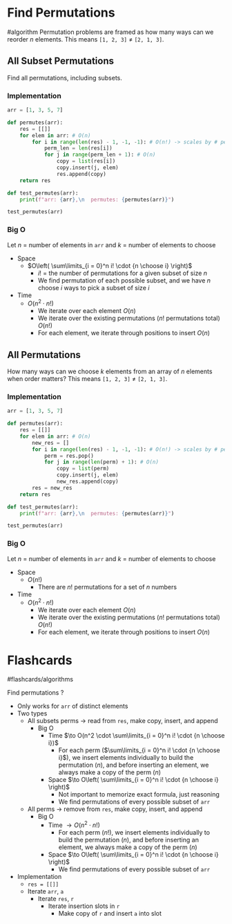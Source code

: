 # Find Permutations
#algorithm 
Permutation problems are framed as how many ways can we reorder $n$ elements. This means `[1, 2, 3]` $\neq$ `[2, 1, 3]`.
## All Subset Permutations
Find all permutations, including subsets.
### Implementation
```python
arr = [1, 3, 5, 7]

def permutes(arr):
	res = [[]]
	for elem in arr: # O(n)
		for i in range(len(res) - 1, -1, -1): # O(n!) -> scales by # perms
			perm_len = len(res[i])
			for j in range(perm_len + 1): # O(n)
				copy = list(res[i])
				copy.insert(j, elem)
				res.append(copy)
	return res

def test_permutes(arr):
	print(f"arr: {arr},\n  permutes: {permutes(arr)}")

test_permutes(arr)
```
### Big O
Let $n$ = number of elements in `arr` and $k$ = number of elements to choose
- Space
	- $O\left( \sum\limits_{i = 0}^n i! \cdot {n \choose i} \right)$
		- $i!$ = the number of permutations for a given subset of size $n$
		- We find permutation of each possible subset, and we have $n$ choose $i$ ways to pick a subset of size $i$ 
- Time
	- $O(n^2 \cdot n!)$
		- We iterate over each element $O(n)$
		- We iterate over the existing permutations ($n!$ permutations total) $O(n!)$
		- For each element, we iterate through positions to insert $O(n)$
## All Permutations
How many ways can we choose $k$ elements from an array of $n$ elements when order matters? This means `[1, 2, 3]` $\neq$ `[2, 1, 3]`.
### Implementation
```python
arr = [1, 3, 5, 7]

def permutes(arr):
	res = [[]]
	for elem in arr: # O(n)
		new_res = []
		for i in range(len(res) - 1, -1, -1): # O(n!) -> scales by # perms
			perm = res.pop()
			for j in range(len(perm) + 1): # O(n)
				copy = list(perm)
				copy.insert(j, elem)
				new_res.append(copy)
		res = new_res
	return res

def test_permutes(arr):
	print(f"arr: {arr},\n  permutes: {permutes(arr)}")

test_permutes(arr)
```
### Big O
Let $n$ = number of elements in `arr` and $k$ = number of elements to choose
- Space
	- $O(n!)$
		- There are $n!$ permutations for a set of $n$ numbers 
- Time
	- $O(n^2 \cdot n!)$
		- We iterate over each element $O(n)$
		- We iterate over the existing permutations ($n!$ permutations total) $O(n!)$
		- For each element, we iterate through positions to insert $O(n)$
# Flashcards
#flashcards/algorithms 

Find permutations
?
- Only works for `arr` of distinct elements
- Two types
	- All subsets perms $\to$ read from `res`, make copy, insert, and append
		- Big O
			- Time $\to O(n^2 \cdot \sum\limits_{i = 0}^n i! \cdot {n \choose i})$
				- For each perm ($\sum\limits_{i = 0}^n i! \cdot {n \choose i}$), we insert elements individually to build the permutation ($n$), and before inserting an element, we always make a copy of the perm ($n$)
			- Space $\to O\left( \sum\limits_{i = 0}^n i! \cdot {n \choose i} \right)$
				- Not important to memorize exact formula, just reasoning
				- We find permutations of every possible subset of `arr`
	- All perms $\to$ remove from `res`, make copy, insert, and append
		- Big O
			- Time $\to O(n^2 \cdot n!)$
				- For each perm ($n!$), we insert elements individually to build the permutation ($n$), and before inserting an element, we always make a copy of the perm ($n$)
			- Space $\to O\left( \sum\limits_{i = 0}^n i! \cdot {n \choose i} \right)$
				- We find permutations of every possible subset of `arr`
- Implementation
	- `res = [[]]`
	- Iterate `arr`, `a`
		- Iterate `res`, `r`
			- Iterate insertion slots in `r`
				- Make copy of `r` and insert `a` into slot
<!--SR:!2025-01-10,3,250-->